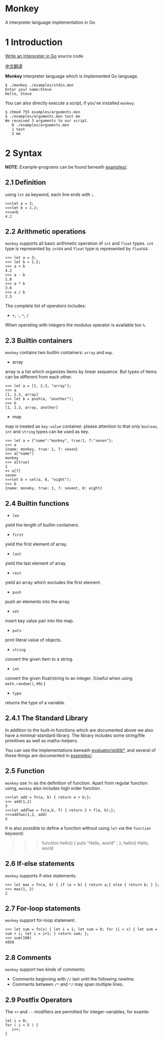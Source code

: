 # Monkey
A interpreter language implementation in Go

# 1 Introduction
[Write an Interpreter in Go](https://interpreterbook.com) source code.

[中文翻译](book/README.md)

**Monkey** interpreter language which is implemented Go language.
```
$ ./monkey ./examples/stdin.mon
Enter your name:Steve
Hello, Steve
```

You can also directly execute a script, if you've installed `monkey`:

    $ chmod 755 examples/arguments.mon
    $ ./examples/arguments.mon test me
    We received 3 arguments to our script.
       0 ./examples/arguments.mon
       1 test
       2 me

# 2 Syntax

**NOTE**: Example-programs can be found beneath [examples/](examples/).


## 2.1 Definition
using `let` as keyword, each line ends with `;`.
```
>>>let a = 3;
>>>let b = 1.2;
>>>a+b
4.2
```

## 2.2 Arithmetic operations
`monkey` supports all basic arithmetic operation of `int` and `float` types. `int` type is represented by `int64` and `float` type is represented by `float64`.

```
>>> let a = 3;
>>> let b = 1.2;
>>> a + b
4.2
>>> a - b
1.8
>>> a * b
3.6
>>> a / b
2.5
```

The complete list of operators includes:

* `+`, `-`, `*`, `/`

When operating with integers the modulus operator is available too `%`.


## 2.3 Builtin containers
`monkey` contains two builtin containers: `array` and `map`.
- array

array is a list which organizes items by linear sequence. But types of items can be different from each other.

```
>>> let a = [1, 2.3, "array"];
>>> a
[1, 2.3, array]
>>> let b = push(a, "another");
>>> b
[1, 2.3, array, another]
```

- map

map is treated as `key-value` container. please attention to that only `boolean`, `int` and `string` types can be used as key.

```
>>> let a = {"name":"monkey", true:1, 7:"seven"};
>>> a
{name: monkey, true: 1, 7: seven}
>>> a["name"]
monkey
>>> a[true]
1
>> a[7]
seven
>>>let b = set(a, 8, "eight");
>>> b
{name: moneky, true: 1, 7: sevent, 8: eight}
```

## 2.4 Builtin functions

- `len`

yield the length of builtin containers.

- `first`

yield the first element of array.

- `last`

yield the last element of array.

- `rest`

yield an array which excludes the first element.

- `push`

push an elements into the array.

- `set`

insert key value pair into the map.

- `puts`

print literal value of objects.

- `string`

convert the given item to a string.

- `int`

convert the given float/string to an integer.  (Useful when using `math.random()`, etc.)

- `type`

returns the type of a variable.


## 2.4.1 The Standard Library

In addition to the built-in functions which are documented above we also
have a minimal-standard library.  The library includes some string/file
primitives as well as maths-helpers.

You can see the implementations beneath [evaluator/stdlib*](evaluator/),
and several of these things are documented in [examples/](examples/).


## 2.5 Function

`monkey` use `fn` as the definition of function. Apart from regular function using, `monkey` also includes high order function.

```
>>>let add = fn(a, b) { return a + b;};
>>> add(1,2)
3
>>>let addTwo = fn(a,b, f) { return 2 + f(a, b);};
>>>addTwo(1,2, add)
5
```

It is also possible to define a function without using `let` via the `function` keyword:

>>>function hello() { puts "Hello, world" ; };
>>> hello()
Hello, world


## 2.6 If-else statements

`monkey` supports if-else statements.
```
>>> let max = fn(a, b) { if (a > b) { return a;} else { return b; } };
>>> max(1, 2)
2
```

## 2.7 For-loop statements

`monkey` support for-loop statement.

```
>>> let sum = fn(x) { let i = 1; let sum = 0; for (i < x) { let sum = sum + i; let i = i+1; } return sum; };
>>> sum(100)
4950
```

## 2.8 Comments

`monkey` support two kinds of comments:

* Comments beginning with `//` last until the following newline.
* Comments between `/*` and `*/` may span multiple lines.


## 2.9 Postfix Operators

The `++` and `--` modifiers are permitted for integer-variables, for examle:

    let i = 0;
    for ( i < 5 ) {
       i++;
    }
